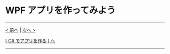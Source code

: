 # WPF アプリを作ってみよう



<hr />

[< 前へ](./textbook02.md) | [次へ >](./textbook04.md)  

[[ C# でアプリを作る ] へ](../../textbook/practice.md)
<hr />

